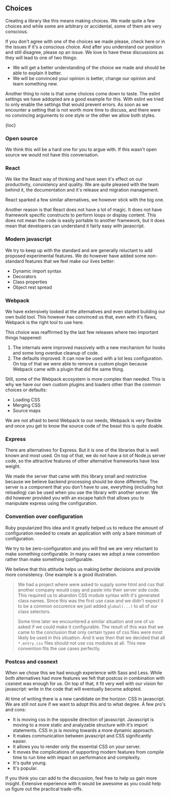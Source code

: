 ## Choices

Creating a library like this means making choices. We made quite a few choices and while some are
arbitrary or accidental, some of them are very conscious.

If you don't agree with one of the choices we made please, check here or in the issues if it's a
conscious choice. And after you understand our position and still disagree, please op an issue. We
love to have these discussions as they will lead to one of two things:

- We will get a better understanding of the choice we made and should be able to explain it better.
- We will be convinced your opinion is better, change our opinion and learn something new.

Another thing to note is that some choices come down to taste. The eslint settings we have addopted
are a good example for this. With eslint we tried to only enable the settings that would prevent
errors. As soon as we encounter a setting that is not worth more time to discuss, and there were no
convincing arguments to one style or the other we allow both styles.

{toc}

### Open source

We think this will be a hard one for you to argue with. If this wasn't open source we would not have
this conversation.

### React

We like the React way of thinking and have seen it's effect on our productivity, consistency and
quality. We are quite pleased with the team behind it, the documentation and it's release and
migration management.

React sparked a few similar alternatives, we however stick with the big one.

Another reason is that React does not have a lot of magic. It does not have framework specific
constructs to perform loops or display content. This does not mean the code is easily portable to
another framework, but it does mean that developers can understand it fairly easy with javascript.

### Modern javascript

We try to keep up with the standard and are generally reluctant to add proposed experimental
features. We do however have added some non-standard features that we feel make our lives better:

- Dynamic import syntax
- Decorators
- Class properties
- Object rest spread

### Webpack

We have extensively looked at the alternatives and even started building our own build tool. This
however has convinced us that, even with it's flaws, Webpack is the right tool to use here.

This choice was reaffirmed by the last few releases where two important things happened:

1. The internals were improved massively with a new mechanism for hooks and some long overdue
   cleanup of code.
2. The defaults improved. It can now be used with a lot less configuration. On top of that we were
   able to remove a custom plugin because Webpack came with a plugin that did the same thing.

Still, some of the Webpack ecosystem is more complex than needed. This is why we have our own custom
plugins and loaders other than the common choices or defaults:

- Loading CSS
- Merging CSS
- Source maps

We are not afraid to bend Webpack to our needs, Webpack is very flexible and once you get to know
the source code of the beast this is quite doable.

### Express

There are alternatives for Express. But it is one of the libraries that is well known and most used.
On top of that, we do not have a lot of Node.js server code, so the attractive features of other
alternative frameworks have less weight.

We made the server that came with this library small and restrictive because we believe backend
processing should be done differently. The server is a component that you don't have to use,
everything (including hot reloading) can be used when you use the library with another server. We
did however provided you with an escape hatch that allows you to manipulate express using the
configuration.

### Convention over configuration

Ruby popularized this idea and it greatly helped us to reduce the amount of configuration needed to
create an application with only a bare minimum of configuration.

We try to be zero-configuration and you will find we are very reluctant to make something
configurable. In many cases we adopt a new convention rather than make something configurable.

We believe that this attitude helps us making better decisions and provide more consistency. One
example is a good illustration.

> We had a project where were asked to supply some html and css that another company would copy and
> paste into their server side code. This required us to abandon CSS module syntax with it's
> generated class names. Since this was the first use case and we didn't expect it to be a common
> occurence we just added `global(...)` to all of our class selectors.
>
> Some time later we encountered a similar situation and one of us asked if we could make it
> configurable. The result of this was that we came to the conclusion that only certain types of css
> files were most likely be used in this situation. And it was then that we decided that all
> `*.entry.css` files should not use css modules at all. This new convention fits the use cases
> perfectly.

### Postcss and cssnext

When we chose this we had enough experience with Sass and Less. While both alternatives had more
features we felt that postcss in combination with cssnext was enough for us. On top of that, it
fit very well with our vision for javascript: write in the code that will eventually become adopted.

At time of writing there is a new candidate on the horizon: CSS in javascript. We are still not sure
if we want to adopt this and to what degree. A few pro's and cons:

- It is moving css in the opposite direction of javascript. Javascript is moving to a more static
  and analyzable structure with it's import statements. CSS in js is moving towards a more dynamic
  approach.
- It makes communication between javascript and CSS significantly easier.
- It allows you to render only the essential CSS on your server.
- It moves the complications of supporting modern features from compile time to run time with impact
  on performance and complexity.
- It's quite young.
- It's popular.

If you think you can add to the discussion, feel free to help us gain more insight. Extensive
experience with it would be awesome as you could help us figure out the practical trade-offs.
